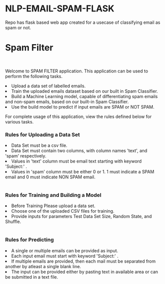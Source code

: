 # NLP-EMAIL-SPAM-FLASK

Repo has flask based web app created for a usecase of classifying email as spam or not.
<h1 class="title"> Spam Filter </h1> <br>
<p class="subtitle"> Welcome to SPAM FILTER application. This application can be used to perform the following tasks.
    <li> Upload a data set of labelled emails. </li>
    <li> Train the uploaded emails dataset based on our built in Spam Classifier. </li>
    <li> Build a Machine Learning model, capable of differentiating spam emails and non-spam emails, based on our built-in Spam Classifier. </li>
    <li> Use the build model to predict if input emails are SPAM or NOT SPAM. </li>
</p>
<p>
For complete usage of this application, view the rules defined below for various tasks.
</p>

<h3> Rules for Uploading a Data Set </h3>
<li> Data Set must be a csv file. </li>
<li> Data Set must contain two columns, with column names 'text', and 'spam' respectively. </li>
<li> Values in 'text' column must be email text starting with keyword 'Subject:' . </li>
<li> Values in 'spam' column must be either 0 or 1. 1 must indicate a SPAM email and 0 must indicate NON SPAM email.</li>
<br>


<h3> Rules for Training and Building a Model </h3>
<li> Before Training Please upload a data set. </li>
<li> Choose one of the uploaded CSV files for training.</li>
<li> Provide inputs for parameters  Test Data Set Size, Random State, and Shuffle. </li>
    <br>
    <h3> Rules for Predicting </h3>
    <li> A single or multiple emails can be provided as input.</li>
    <li> Each input email must start with keyword 'Subject:' .</li>
    <li> If multiple emails are provided, then each mail must be separated from another by atleast a single blank line.</li>
    <li> The input can be provided either by pasting text in available area or can be submitted in a text file.</li>
</div>
